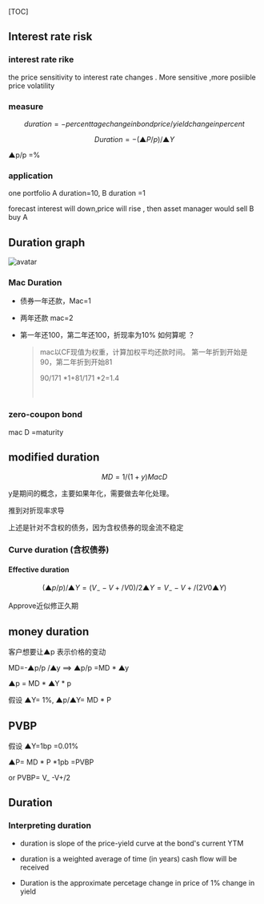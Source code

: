 [TOC]

## Interest rate risk

###  interest rate rike 

the price sensitivity to interest rate changes . More sensitive ,more posiible price volatility

###  measure

$$
duration = -   percenttage change in bond price/ yield change in percent
$$

$$
Duration = -(▲P/p)/ ▲Y
$$

▲p/p  =%  



### application

one portfolio  A  duration=10,  B duration =1 

forecast interest will down,price will rise , then asset manager would sell B buy A 

## Duration graph



  ![avatar](https://darrenli.oss-cn-beijing.aliyuncs.com/CFA/1638281677.png)



### Mac Duration 

- 债券一年还款，Mac=1 

- 两年还款 mac=2

- 第一年还100，第二年还100，折现率为10% 如何算呢 ？

  > mac以CF现值为权重，计算加权平均还款时间。 第一年折到开始是90，第二年折到开始81
  >
  > 90/171 *1+81/171  *2=1.4 
  >
  > ​

### zero-coupon bond

mac D =maturity 



## modified duration 

$$
MD= 1/(1+y)  Mac D
$$

y是期间的概念，主要如果年化，需要做去年化处理。



推到对折现率求导

上述是针对不含权的债务，因为含权债券的现金流不稳定

### Curve duration (含权债券) 

#### Effective duration 

$$
(▲p/p)/▲Y  =( V_    --    V+ / V0 )/ 2▲Y  = V_  -- V+ /(2 V0 ▲Y)
$$

Approve近似修正久期

## money duration

客户想要让▲p 表示价格的变动 

MD=-▲p/p /▲y  ==>  ▲p/p =MD * ▲y

▲p = MD * ▲Y * p 

假设 ▲Y= 1%,    ▲p/▲Y= MD * P 

## PVBP

假设 ▲Y=1bp =0.01%

▲P= MD * P *1pb =PVBP

or  PVBP= V_ -V+/2 

## Duration

### Interpreting duration

- duration is slope of  the price-yield curve at the bond's current YTM 

- duration is a weighted average of time  (in years) cash flow will be received 

- Duration is the approximate percetage change in price of 1% change in yield 

  ​



































